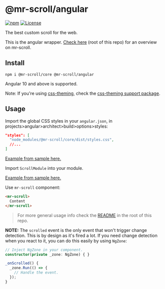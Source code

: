 # @mr-scroll/angular

[![npm](https://img.shields.io/npm/v/@mr-scroll/angular.svg)](https://www.npmjs.com/package/@mr-scroll/angular)
[![License](https://img.shields.io/badge/license-MIT-blue.svg)](https://opensource.org/licenses/MIT)

The best custom scroll for the web.

This is the angular wrapper. [Check here](../../README.md) (root of this repo) for an overview on mr-scroll.

## Install

```
npm i @mr-scroll/core @mr-scroll/angular
```

Angular 10 and above is supported.

Note: If you're using [css-theming](https://github.com/mrahhal/css-theming), check the [css-theming support package](../css-theming).

## Usage

Import the global CSS styles in your `angular.json`, in projects>angular>architect>build>options>styles:
```json
"styles": [
  "node_modules/@mr-scroll/core/dist/styles.css",
  //...
]
```

[Example from sample here.](https://github.com/mrahhal/mr-scroll/blob/0780d36414c7032a5853daa53ec390cc9427537c/samples/angular/angular.json#L34)

Import `ScrollModule` into your module.

[Example from sample here.](https://github.com/mrahhal/mr-scroll/blob/0780d36414c7032a5853daa53ec390cc9427537c/samples/angular/src/app/app.module.ts#L19)

Use `mr-scroll` component:
```html
<mr-scroll>
  Content
</mr-scroll>
```

> For more general usage info check the [README](../../README.md) in the root of this repo.

**NOTE:** The `scrolled` event is the only event that won't trigger change detection. This is by design as it's fired a lot. If you need change detection when you react to it, you can do this easily by using `NgZone`:
```ts
// Inject NgZone in your component.
constructor(private _zone: NgZone) { }

_onScrolled() {
  _zone.Run(() => {
    // Handle the event.
  });
}
```
